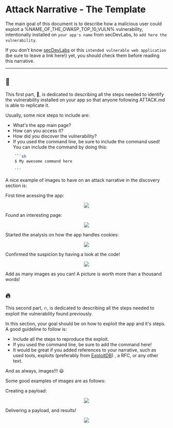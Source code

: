 # Attack Narrative - The Template
The main goal of this document is to describe how a malicious user could exploit a %NAME_OF_THE_OWASP_TOP_10_VULN% vulnerability, intentionally installed on `your app's name` from secDevLabs, to `add here the vulnerability`.

If you don't know [secDevLabs] or this `intended vulnerable web application` (be sure to leave a link here!) yet, you should check them before reading this narrative.

---
## 👀

This first part, 👀, is dedicated to describing all the steps needed to identify the vulnerability installed on your app so that anyone following ATTACK.md is able to replicate it.

Usually, some nice steps to include are:
* What's the app main page?
* How can you access it?
* How did you discover the vulnerability?
* If you used the command line, be sure to include the command used! You can include the command by doing this:

```sh
    ```sh
    $ My awesome command here

    ```
```

A nice example of images to have on an attack narrative in the discovery section is:

First time acessing the app:

<p align="center">
    <img src="https://raw.githubusercontent.com/globocom/secDevLabs/master/owasp-top10-2017-apps/a2/saidajaula-monster/images/img1.png"/>
</p>

Found an interesting page:

<p align="center">
    <img src="https://raw.githubusercontent.com/globocom/secDevLabs/master/owasp-top10-2017-apps/a2/saidajaula-monster/docs/attack1.png"/>
</p>

Started the analysis on how the app handles cookies:

<p align="center">
    <img src="https://raw.githubusercontent.com/globocom/secDevLabs/master/owasp-top10-2017-apps/a2/saidajaula-monster/docs/attack4.png"/>
</p>

Confirmed the suspicion by having a look at the code!

<p align="center">
    <img src="https://raw.githubusercontent.com/globocom/secDevLabs/master/owasp-top10-2017-apps/a1/copy-n-paste/docs/attack-0.png"/>
</p>

Add as many images as you can! A picture is worth more than a thousand words!

## 🔥

This second part, 🔥, is dedicated to describing all the steps needed to exploit the vulnerability found previously.

In this section, your goal should be on how to exploit the app and it's steps. A good guideline to follow is:
* Include all the steps to reproduce the exploit.
* If you used the command line, be sure to add the command here!
* It would be great if you added references to your narrative, such as used tools, exploits (preferably from [ExploitDB]) , a RFC, or any other text.

And as always, images!!! 😃

Some good examples of images are as follows:

Creating a payload:

<p align="center">
    <img src="https://raw.githubusercontent.com/globocom/secDevLabs/master/owasp-top10-2017-apps/a1/copy-n-paste/docs/attack-0.png"/>
</p>

Delivering a payload, and results!

<p align="center">
    <img src="https://raw.githubusercontent.com/globocom/secDevLabs/master/owasp-top10-2017-apps/a2/saidajaula-monster/docs/attack8.png"/>
</p>


[secDevLabs]: https://github.com/globocom/secDevLabs
[ExploitDB]: https://www.exploit-db.com/
